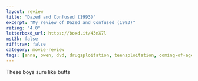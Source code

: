 ```yaml
---
layout: review
title: "Dazed and Confused (1993)"
excerpt: "My review of Dazed and Confused (1993)"
rating: "4.0"
letterboxd_url: https://boxd.it/43nX7l
mst3k: false
rifftrax: false
category: movie-review
tags: [anna, owen, dvd, drugsploitation, teensploitation, coming-of-age, criterion, edited-by-women]
---
```


These boys sure like butts
